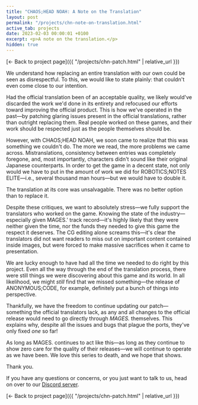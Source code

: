 ```yaml
---
title: "CHAOS;HEAD NOAH: A Note on the Translation"
layout: post
permalink: "/projects/chn-note-on-translation.html"
active_tab: projects
date: 2023-02-03 00:00:01 +0100
excerpt: <p>A note on the translation.</p>
hidden: true
---
```


[← Back to project page]({{ "/projects/chn-patch.html" | relative_url }})

We understand how replacing an entire translation with our own could be seen as disrespectful. To this, we would like to state plainly: that couldn't even come close to our intention.

Had the official translation been of an acceptable quality, we likely would've discarded the work we'd done in its entirety and refocused our efforts toward improving the official product. This is how we've operated in the past—by patching glaring issues present in the official translations, rather than outright replacing them. Real people worked on these games, and their work should be respected just as the people themselves should be.

However, with CHAOS;HEAD NOAH, we soon came to realize that this was something we couldn't do. The more we read, the more problems we came across. Mistranslations, consistency between entries was completely foregone, and, most importantly, characters didn't sound like their original Japanese counterparts. In order to get the game in a decent state, not only would we have to put in the amount of work we did for ROBOTICS;NOTES ELITE—i.e., several thousand man hours—but we would have to double it.

The translation at its core was unsalvagable. There was no better option than to replace it.

Despite these critiques, we want to absolutely stress—we fully support the translators who worked on the game. Knowing the state of the industry—especially given MAGES.' track record—it's highly likely that they were neither given the time, nor the funds they needed to give this game the respect it deserves. The CG editing alone screams this—it's clear the translators did not want readers to miss out on important content contained inside images, but were forced to make massive sacrifices when it came to presentation.

We are lucky enough to have had all the time we needed to do right by this project. Even all the way through the end of the translation process, there were still things we were discovering about this game and its world. In all likelihood, we might *still* find that we missed something—the release of ANONYMOUS;CODE, for example, definitely put a bunch of things into perspective.

Thankfully, we have the freedom to continue updating our patch—something the official translators lack, as any and all changes to the official release would need to go directly through *MAGES.* themselves. This explains why, despite all the issues and bugs that plague the ports, they've only fixed *one* so far!

As long as MAGES. continues to act like this—as long as they continue to show zero care for the quality of their releases—we will continue to operate as we have been. We love this series to death, and we hope that shows.

Thank you.

If you have any questions or concerns, or you just want to talk to us, head on over to our [Discord server](https://discord.gg/rq4GGCh).

[← Back to project page]({{ "/projects/chn-patch.html" | relative_url }})
